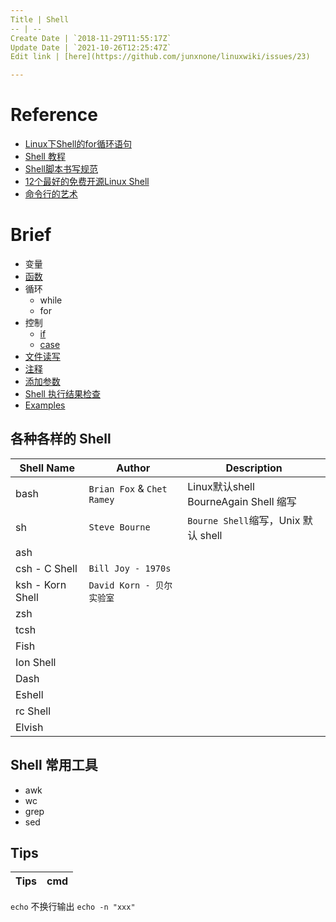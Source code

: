 ```yaml
---
Title | Shell
-- | --
Create Date | `2018-11-29T11:55:17Z`
Update Date | `2021-10-26T12:25:47Z`
Edit link | [here](https://github.com/junxnone/linuxwiki/issues/23)

---
```

# Reference
- [Linux下Shell的for循环语句](https://www.cnblogs.com/EasonJim/p/8315939.html)
- [Shell 教程](http://www.runoob.com/linux/linux-shell.html)
- [Shell脚本书写规范](https://www.cnblogs.com/thatsit/p/shell-jiao-ben-shu-xie-gui-fan.html)
- [12个最好的免费开源Linux Shell](https://www.cnblogs.com/rainy0426/articles/12805710.html)
- [命令行的艺术](https://github.com/jlevy/the-art-of-command-line/blob/master/README-zh.md)


# Brief

- 变量
- [函数](./Shell_Function)
- 循环
  - while
  - for
- 控制
  - [if](./Shell_if)
  - [case](./Shell_case)
- [文件读写](./Shell_read_file)
- [注释](./Shell_comment)
- [添加参数](./Shell_arguments)
- [Shell 执行结果检查](./Shell_exec_error_check)
- [Examples](./Shell_Examples)

## 各种各样的 Shell 

Shell Name | Author | Description
-- | -- | --
bash | `Brian Fox` & `Chet Ramey`| Linux默认shell <br>BourneAgain Shell 缩写
sh | `Steve Bourne` | `Bourne Shell`缩写，Unix 默认 shell
ash |
csh - C Shell | `Bill Joy - 1970s`
ksh - Korn Shell | `David Korn - 贝尔实验室`
zsh |
tcsh | 
Fish |
Ion Shell |
Dash |
Eshell |
rc Shell |
Elvish |



## Shell 常用工具

- awk
- wc
- grep
- sed



## Tips

Tips | cmd
-- | --
 `echo` 不换行输出 `echo -n "xxx"`

